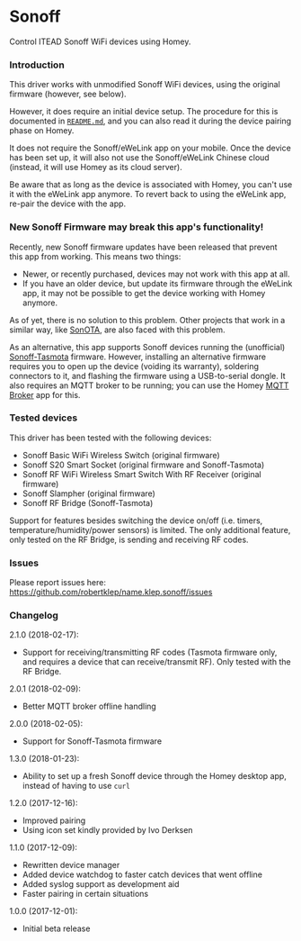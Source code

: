 # Sonoff

Control ITEAD Sonoff WiFi devices using Homey.

### Introduction

This driver works with unmodified Sonoff WiFi devices, using the original firmware (however, see below).

However, it does require an initial device setup. The procedure for this is documented in [`README.md`](https://github.com/robertklep/name.klep.sonoff#readme), and you can also read it during the device pairing phase on Homey.

It does not require the Sonoff/eWeLink app on your mobile. Once the device has been set up, it will also not use the Sonoff/eWeLink Chinese cloud (instead, it will use Homey as its cloud server).

Be aware that as long as the device is associated with Homey, you can't use it with the eWeLink app anymore. To revert back to using the eWeLink app, re-pair the device with the app.

### New Sonoff Firmware may break this app's functionality!

Recently, new Sonoff firmware updates have been released that prevent this app from working. This means two things:

* Newer, or recently purchased, devices may not work with this app at all.
* If you have an older device, but update its firmware through the eWeLink app, it may not be possible to get the device working with Homey anymore.

As of yet, there is no solution to this problem. Other projects that work in a similar way, like [SonOTA](https://github.com/mirko/SonOTA/issues/87), are also faced with this problem.

As an alternative, this app supports Sonoff devices running the (unofficial) [Sonoff-Tasmota](https://github.com/arendst/Sonoff-Tasmota/) firmware. However, installing an alternative firmware requires you to open up the device (voiding its warranty), soldering connectors to it, and flashing the firmware using a USB-to-serial dongle. It also requires an MQTT broker to be running; you can use the Homey [MQTT Broker](https://apps.athom.com/app/nl.scanno.mqttbroker) app for this.

### Tested devices

This driver has been tested with the following devices:

* Sonoff Basic WiFi Wireless Switch (original firmware)
* Sonoff S20 Smart Socket (original firmware and Sonoff-Tasmota)
* Sonoff RF WiFi Wireless Smart Switch With RF Receiver (original firmware)
* Sonoff Slampher (original firmware)
* Sonoff RF Bridge (Sonoff-Tasmota)

Support for features besides switching the device on/off (i.e. timers, temperature/humidity/power sensors) is limited. The only additional feature, only tested on the RF Bridge, is sending and receiving RF codes.

### Issues

Please report issues here: https://github.com/robertklep/name.klep.sonoff/issues

### Changelog

2.1.0 (2018-02-17):
- Support for receiving/transmitting RF codes (Tasmota firmware only, and requires a device that can receive/transmit RF). Only tested with the RF Bridge.

2.0.1 (2018-02-09):
- Better MQTT broker offline handling

2.0.0 (2018-02-05):
- Support for Sonoff-Tasmota firmware

1.3.0 (2018-01-23):
- Ability to set up a fresh Sonoff device through the Homey desktop app, instead of having to use `curl`

1.2.0 (2017-12-16):
- Improved pairing
- Using icon set kindly provided by Ivo Derksen

1.1.0 (2017-12-09):
- Rewritten device manager
- Added device watchdog to faster catch devices that went offline
- Added syslog support as development aid
- Faster pairing in certain situations

1.0.0 (2017-12-01):
- Initial beta release
